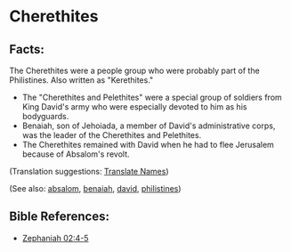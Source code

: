 # Cherethites #

## Facts: ##

The Cherethites were a people group who were probably part of the Philistines. Also written as "Kerethites."

* The "Cherethites and Pelethites" were a special group of soldiers from King David's army who were especially devoted to him as his bodyguards.
* Benaiah, son of Jehoiada, a member of David's administrative corps, was the leader of the Cherethites and Pelethites.
* The Cherethites remained with David when he had to flee Jerusalem because of Absalom's revolt.

(Translation suggestions: [Translate Names](https://git.door43.org/Door43/en-ta-translate-vol1/src/master/content/translate_names.md))

(See also: [absalom](../other/absalom.md), [benaiah](../other/benaiah.md), [david](../other/david.md), [philistines](../other/philistines.md))

## Bible References: ##

* [Zephaniah 02:4-5](https://door43.org/en/bible/notes/zep/02/04)

